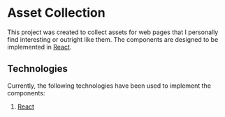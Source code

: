 # Asset Collection

This project was created to collect assets for web pages that I personally find interesting or outright like them. The components are designed to be implemented in [React](https://react.dev/).

## Technologies
Currently, the following technologies have been used to implement the components:
1) [React](https://react.dev/)
